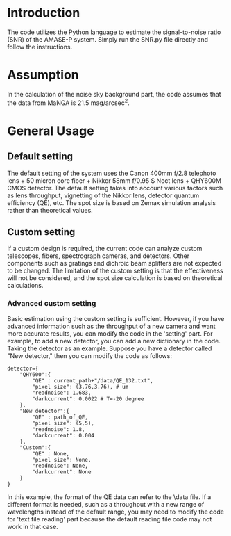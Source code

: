 # Introduction
The code utilizes the Python language to estimate the signal-to-noise ratio (SNR) of the AMASE-P system. Simply run the SNR.py file directly and follow the instructions.

# Assumption
In the calculation of the noise sky background part, the code assumes that the data from MaNGA is 21.5 mag/arcsec<sup>2</sup>.

# General Usage
## Default setting
The default setting of the system uses the Canon 400mm f/2.8 telephoto lens + 50 micron core fiber + Nikkor 58mm f/0.95 S Noct lens + QHY600M CMOS detector. The default setting takes into account various factors such as lens throughput, vignetting of the Nikkor lens, detector quantum efficiency (QE), etc. The spot size is based on Zemax simulation analysis rather than theoretical values.

## Custom setting
If a custom design is required, the current code can analyze custom telescopes, fibers, spectrograph cameras, and detectors. Other components such as gratings and dichroic beam splitters are not expected to be changed. The limitation of the custom setting is that the effectiveness will not be considered, and the spot size calculation is based on theoretical calculations.

### Advanced custom setting
Basic estimation using the custom setting is sufficient. However, if you have advanced information such as the throughput of a new camera and want more accurate results, you can modify the code in the 'setting' part. For example, to add a new detector, you can add a new dictionary in the code. Taking the detector as an example. Suppose you have a detector called "New detector," then you can modify the code as follows:
```
detector={
    "QHY600":{
        "QE" : current_path+"/data/QE_132.txt",
        "pixel size": (3.76,3.76), # um
        "readnoise": 1.683,
        "darkcurrent": 0.0022 # T=-20 degree
    },
    "New detector":{
        "QE" : path_of_QE,
        "pixel size": (5,5),
        "readnoise": 1.8,
        "darkcurrent": 0.004
    },
    "Custom":{
        "QE" : None,
        "pixel size": None,
        "readnoise": None,
        "darkcurrent": None
    }
}
```
In this example, the format of the QE data can refer to the \data file. If a different format is needed, such as a throughput with a new range of wavelengths instead of the default range, you may need to modify the code for 'text file reading' part because the default reading file code may not work in that case.
